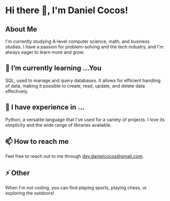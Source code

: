 # Hi there 👋, I'm Daniel Cocos!

## About Me
I'm currently studying A-level computer science, math, and business studies. I have a passion for problem-solving and the tech industry, and I'm always eager to learn more and grow.

## 🌱 I’m currently learning ...You
SQL, used to manage and query databases. It allows for efficient handling of data, making it possible to create, read, update, and delete data effectively.

## 🔭 I have experience in ...
Python, a versatile language that I've used for a variety of projects. I love its simplicity and the wide range of libraries available.

## 📫 How to reach me
Feel free to reach out to me through dev.danielcocos@gmail.com.

## ⚡ Other
When I'm not coding, you can find playing sports, playing chess, or exploring the outdoors!
